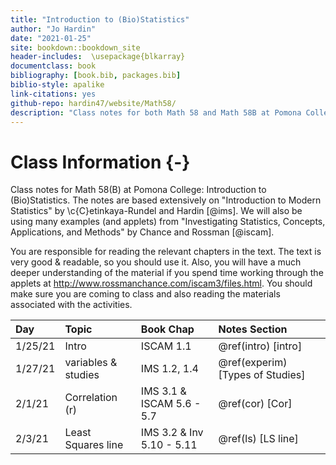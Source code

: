 ```yaml
--- 
title: "Introduction to (Bio)Statistics"
author: "Jo Hardin"
date: "2021-01-25"
site: bookdown::bookdown_site
header-includes:  \usepackage{blkarray}
documentclass: book
bibliography: [book.bib, packages.bib]
biblio-style: apalike
link-citations: yes
github-repo: hardin47/website/Math58/
description: "Class notes for both Math 58 and Math 58B at Pomona College: Introduction to Statistics and Introduction to Biostatistics.  The notes are based extensively on Introduction to Modern Statistics by Çetinkaya-Rundel and Hardin Investigating Statistical Concepts, Applications, and Methods by Chance and Rossman."
---
```



# Class Information {-}

Class notes for Math 58(B) at Pomona College: Introduction to (Bio)Statistics.  The notes are based extensively on "Introduction to Modern Statistics" by \c{C}etinkaya-Rundel and Hardin [@ims].  We will also be using many examples (and applets) from "Investigating Statistics, Concepts, Applications, and Methods" by Chance and Rossman [@iscam].


You are responsible for reading the relevant chapters in the text.  The text is very good & readable, so you should use it.  Also, you will have a much deeper understanding of the material if you spend time working through the applets at http://www.rossmanchance.com/iscam3/files.html.  You should make sure you are coming to class and also reading the materials associated with the activities. 













| Day    	| Topic     	|  Book Chap   	|   Notes Section |
|:-------	|:------------|:---------	|:--------------------	|
| 1/25/21 	| Intro |  ISCAM 1.1 | \@ref(intro) [intro]|
| 1/27/21	| variables & studies | IMS 1.2, 1.4 | \@ref(experim) [Types of Studies]|
| 2/1/21	| Correlation (r) | IMS 3.1 & ISCAM 5.6 - 5.7 | \@ref(cor) [Cor] |
| 2/3/21	| Least Squares line | IMS 3.2 & Inv 5.10 - 5.11 | \@ref(ls) [LS line] |

<!--
| 2/8/21 | Intro to Hyp Test | IMS 5 | \@ref(ex:gend)  [Examp: gender] |
| 1/28/21	| Normality | ISRS 2.4-2.5 |   \@ref(CLT)  [CLT] |
| 1/30/21	| Normality | ISRS 2.6-2.7 |  \@ref(norm)  [Normal Dist] |
| 2/4/21	| Confidence Intervals | ISRS 2.8 |  \@ref(CI)  [CI] |
| 2/6/21	| Confidence Intervals | ISRS 2.8 |  \@ref(modCI)  [modifying CI] 
| 2/11/21	| Sampling | ISRS 1.3-1.4 |   \@ref(samp)  [sampling] |
| 2/13/21	| Errors & Power | ISRS 3.1 & 2.3 |   \@ref(errors) [Errors&Power] |
| 2/18/21	|RR & OR | ISCAM Chp 1 |   |
| 2/21/21	|  CIs for RR & OR| ISCAM 3.9-3.11 |   |
| 2/25/21	| Two binary variables | ISRS 3.2 | \@ref(diffprop) [Diff 2 Prop] |
| 2/27/21	| Experiments | ISRS 1.4 & 1.5 |  \@ref(experim) [Experiments|
| 3/3/21	| chi-sq one variable| ISRS 3.3 |   \@ref(chisq1) [ChiSq 1 Var] |
| 3/5/21	| chi-sq two variables| ISRS 3.4 |  \@ref(chisq2) [ChiSq 2 Vars] |
| 3/10/21	|review for Exam 1 |  |  |
| 3/12/21	| Exam 1 |   |  |
| 3/17/21	| Spring Break 1|  |   |
| 3/19/21	| Spring Break 1 |  |  |
| 3/24/21	| Spring Break 2 |  Census  | \@ref(census) [Census] |
| 3/26/21	| Spring Break 2 | COVID-19  | \@ref(covid19) [COVID-19] |
| 3/31/21	| Sampling Dist of $\overline{X}$| ISRS 4.1 & Inv 2.4 |   \@ref(mean1dist) [Dist 1 mean] |
| 4/2/21	| Inference on $\mu$| ISRS 4.1 & Inv 2.5| \@ref(mean1inf) [Inf 1 mean] |
| 4/7/21	| Prediction Intervals | Inv 2.6 | \@ref(predint) [Pred Int] |
| 4/9/21	| Distribution of $\overline{X}_1 - \overline{X}_2$| ISRS 4.3 & Inv 4.2|  \@ref(mean2inf) [Inf 2 means] |
| 4/14/21	|  Inference on $\mu_1 - \mu_2$| ISRS 4.3 & Inv 4.5 - 4.6 |  \@ref(mean2inf) [Inf 2 means]  |
| 4/16/21	| Correlation (r) | ISRS 5.1 & Inv 5.6 - 5.7 | \@ref(cor) [Cor] |
| 4/21/21	| Least Squares line | ISRS 5.2 & Inv 5.10 - 5.11 | \@ref(ls) [LS line] |
| 4/23/21	| Inference on $\beta_1$ | ISRS 5.3 - 5.4 & Inv 5.13 - 5.14 | \@ref(infbeta1) [Inf $\beta_1$] |
| 4/28/21	| Multiple Linear Regression | ISRS 6.1 - 6.2 |  \@ref(MLR) [MLR] |
| 4/30/21	| Model Selection | ISRS 6.3 - 6.4 | \@ref(MLRmod) [MLR model] |
| 5/5/21	|review |  |  \@ref(ex:1819flu) [1918-19 Flu]  |
-->

